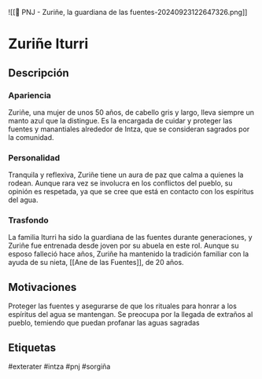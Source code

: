 ![[👤 PNJ - Zuriñe, la guardiana de las fuentes-20240923122647326.png]]
# Zuriñe Iturri

## Descripción
### Apariencia 
Zuriñe, una mujer de unos 50 años, de cabello gris y largo, lleva siempre un manto azul que la distingue. Es la encargada de cuidar y proteger las fuentes y manantiales alrededor de Intza, que se consideran sagrados por la comunidad.
### Personalidad 
Tranquila y reflexiva, Zuriñe tiene un aura de paz que calma a quienes la rodean. Aunque rara vez se involucra en los conflictos del pueblo, su opinión es respetada, ya que se cree que está en contacto con los espíritus del agua.
### Trasfondo 
La familia Iturri ha sido la guardiana de las fuentes durante generaciones, y Zuriñe fue entrenada desde joven por su abuela en este rol. Aunque su esposo falleció hace años, Zuriñe ha mantenido la tradición familiar con la ayuda de su nieta, [[Ane de las Fuentes]], de 20 años.
## Motivaciones
Proteger las fuentes y asegurarse de que los rituales para honrar a los espíritus del agua se mantengan. Se preocupa por la llegada de extraños al pueblo, temiendo que puedan profanar las aguas sagradas


## Etiquetas
#exterater #intza #pnj  #sorgiña 